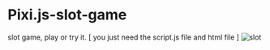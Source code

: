 # Pixi.js-slot-game
slot game, play or try it. 
[ you just need the script.js file and html file ] 
![slot](https://user-images.githubusercontent.com/29061622/63772265-cafca180-c8e9-11e9-9630-97d9aad43fa1.PNG)
